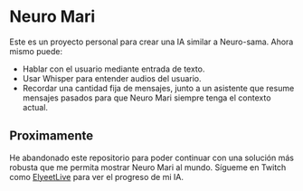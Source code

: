 # Neuro Mari
Este es un proyecto personal para crear una IA similar a Neuro-sama. Ahora mismo puede:
* Hablar con el usuario mediante entrada de texto.
* Usar Whisper para entender audios del usuario.
* Recordar una cantidad fija de mensajes, junto a un asistente que resume mensajes pasados para que Neuro Mari siempre tenga el contexto actual.

## Proximamente
He abandonado este repositorio para poder continuar con una solución más robusta que me permita mostrar Neuro Mari al mundo. Sígueme en Twitch como [ElyeetLive](twitch.tv/ElyeetLive) para ver el progreso de mi IA.
